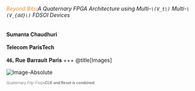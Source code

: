 ###### <span style="color:#e49436">Beyond Bits</span>:A Quaternary FPGA Architecture using Multi-`\(V_t\)` Multi-`\(V_{dd}\)` FDSOI Devices
<span style="font-family:Helvetica Neue; font-weight:bold"> Sumanta Chaudhuri </b></span>

<span style="font-family:Helvetica Neue; font-weight:bold"> Telecom ParisTech </b></span>

<span style="font-family:Helvetica Neue; font-weight:bold"> 46, Rue Barrault Paris  </b></span>
+++
@title[Images]


![Image-Absolute](https://perso.telecom-paristech.fr/chaudhur/tmp/4VL_FF.svg)

<span style="color:gray; font-size:0.7em">Quaternary Flip-Flops<b>CLK and Reset is combined</b></span>

